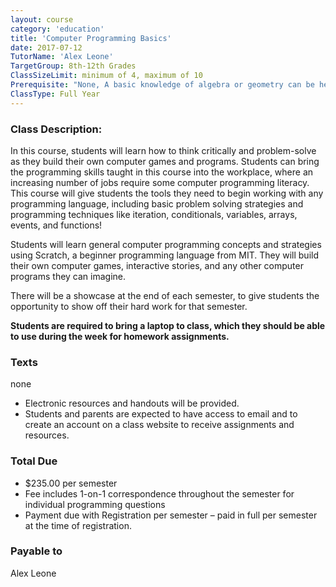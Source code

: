 ```yaml
---
layout: course
category: 'education'
title: 'Computer Programming Basics'
date: 2017-07-12
TutorName: 'Alex Leone'
TargetGroup: 8th-12th Grades
ClassSizeLimit: minimum of 4, maximum of 10
Prerequisite: "None, A basic knowledge of algebra or geometry can be helpful"
ClassType: Full Year
---
```


### Class Description:
In this course, students will learn how to think critically and problem-solve as they build their own computer games and programs. Students can bring the programming skills taught in this course into the workplace, where an increasing number of jobs require some computer programming literacy. This course will give students the tools they need to begin working with any programming language, including basic problem solving strategies and programming techniques like iteration, conditionals, variables, arrays, events, and functions!
Students will learn general computer programming concepts and strategies using Scratch, a beginner programming language from MIT. They will build their own computer games, interactive stories, and any other computer programs they can imagine.

There will be a showcase at the end of each semester, to give students the opportunity to show off their hard work for that semester.

**Students are required to bring a laptop to class, which they should be able to use during the week for homework assignments.**

### Texts
none
* Electronic resources and handouts will be provided.
* Students and parents are expected to have access to email and to create an account on a class website to receive assignments and resources.

### Total Due

* $235.00 per semester
* Fee includes 1-on-1 correspondence throughout the semester for individual programming questions
* Payment due with Registration per semester – paid in full per semester at the time of registration.

### Payable to
Alex Leone
